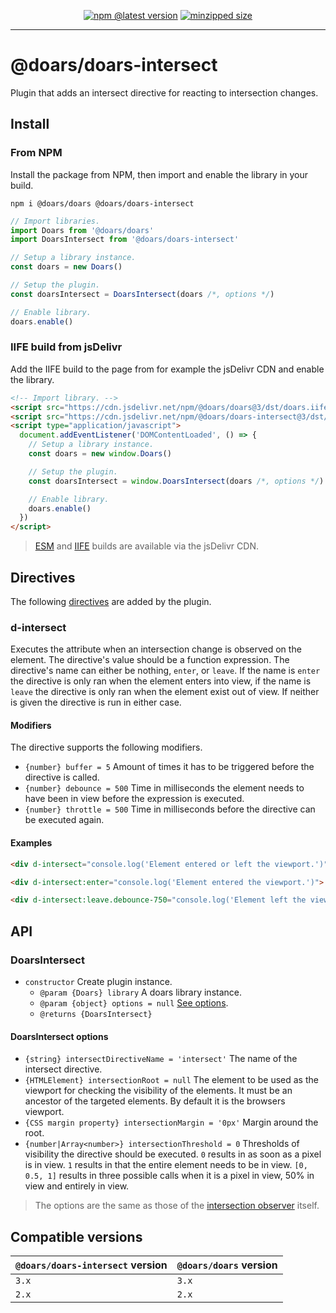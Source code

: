 <div align="center">

[![npm @latest version](https://img.shields.io/npm/v/@doars/doars-intersect.svg?label=Version&style=flat-square&maxAge=86400)](https://www.npmjs.com/package/@doars/doars-intersect)
[![minzipped size](https://img.shields.io/bundlephobia/minzip/@doars/doars-intersect?label=Size&style=flat-square&maxAge=86400)](https://www.npmjs.com/package/@doars/doars-intersect)

</div>

<hr/>

# @doars/doars-intersect

Plugin that adds an intersect directive for reacting to intersection changes.

## Install

### From NPM

Install the package from NPM, then import and enable the library in your build.

```
npm i @doars/doars @doars/doars-intersect
```

```JavaScript
// Import libraries.
import Doars from '@doars/doars'
import DoarsIntersect from '@doars/doars-intersect'

// Setup a library instance.
const doars = new Doars()

// Setup the plugin.
const doarsIntersect = DoarsIntersect(doars /*, options */)

// Enable library.
doars.enable()
```

### IIFE build from jsDelivr

Add the IIFE build to the page from for example the jsDelivr CDN and enable the
library.

```HTML
<!-- Import library. -->
<script src="https://cdn.jsdelivr.net/npm/@doars/doars@3/dst/doars.iife.js"></script>
<script src="https://cdn.jsdelivr.net/npm/@doars/doars-intersect@3/dst/doars-intersect.iife.js"></script>
<script type="application/javascript">
  document.addEventListener('DOMContentLoaded', () => {
    // Setup a library instance.
    const doars = new window.Doars()

    // Setup the plugin.
    const doarsIntersect = window.DoarsIntersect(doars /*, options */)

    // Enable library.
    doars.enable()
  })
</script>
```

> [ESM](https://cdn.jsdelivr.net/npm/@doars/doars-intersect@3/dst/doars-intersect.esm.js) and [IIFE](https://cdn.jsdelivr.net/npm/@doars/doars-intersect@3/dst/doars-intersect.iife.js) builds are available via the jsDelivr CDN.

## Directives

The following
[directives](https://github.com/doars/doars/tree/main/packages/doars#directives)
are added by the plugin.

### d-intersect

Executes the attribute when an intersection change is observed on the element. The directive's value should be a function expression. The directive's name can either be nothing, `enter`, or `leave`. If the name is `enter` the directive is only ran when the element enters into view, if the name is `leave` the directive is only ran when the element exist out of view. If neither is given the directive is run in either case.

#### Modifiers

The directive supports the following modifiers.

- `{number} buffer = 5` Amount of times it has to be triggered before the directive is called.
- `{number} debounce = 500` Time in milliseconds the element needs to have been in view before the expression is executed.
- `{number} throttle = 500` Time in milliseconds before the directive can be executed again.

#### Examples

```HTML
<div d-intersect="console.log('Element entered or left the viewport.')">
```

```HTML
<div d-intersect:enter="console.log('Element entered the viewport.')">
```

```HTML
<div d-intersect:leave.debounce-750="console.log('Element left the viewport, and has not re-entered for 750 milliseconds.')">
```

## API

### DoarsIntersect

- `constructor` Create plugin instance.
  - `@param {Doars} library` A doars library instance.
  - `@param {object} options = null` [See options](#doarsintersect-options).
  - `@returns {DoarsIntersect}`

#### DoarsIntersect options

- `{string} intersectDirectiveName = 'intersect'` The name of the intersect directive.
- `{HTMLElement} intersectionRoot = null` The element to be used as the viewport for checking the visibility of the elements. It must be an ancestor of the targeted elements. By default it is the browsers viewport.
- `{CSS margin property} intersectionMargin = '0px'` Margin around the root.
- `{number|Array<number>} intersectionThreshold = 0` Thresholds of visibility the directive should be executed. `0` results in as soon as a pixel is in view. `1` results in that the entire element needs to be in view. `[0, 0.5, 1]` results in three possible calls when it is a pixel in view, 50% in view and entirely in view.

> The options are the same as those of the
> [intersection observer](https://developer.mozilla.org/docs/Web/API/Intersection_Observer_API#intersection_observer_options)
> itself.

## Compatible versions

| `@doars/doars-intersect` version | `@doars/doars` version |
| -------------------------------- | ---------------------- |
| `3.x`                            | `3.x`                  |
| `2.x`                            | `2.x`                  |
